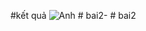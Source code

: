 #kết quả 
![Anh](https://github.com/user-attachments/assets/4ef0e5d1-9608-496a-a650-18bd38818c4e)
#   b a i 2 -  
 # bai2
